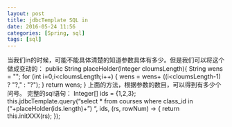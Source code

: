 ```yaml
---
layout: post
title: jdbcTemplate SQL in
date: 2016-05-24 11:56
categories: [Spring, sql]
tags: [sql]
---
```

当我们in的时候，可能不能具体清楚的知道参数具体有多少。但是我们可以将这个做成变动的：
	public String placeHolder(Integer cloumsLength){
	        String wens = "";
	        for (int i=0;i<cloumsLength;i++) {
	            wens = wens+ ((i<cloumsLength-1) ? "?," : "?");
	        }
	        return wens;
	    }
上面的方法，根据参数的数目，可以得到有多少个问号。
完整的sql语句：
Integer[] ids = {1,2,3};
this.jdbcTemplate.query(“select * from courses where class_id in (“+placeHolder(ids.length)+”) “,
ids, (rs, rowNum) -> {
return this.initXXX(rs);
});
